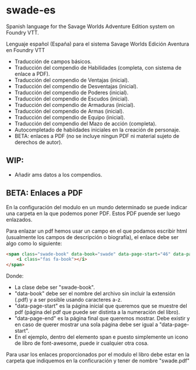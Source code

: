 # swade-es

Spanish language for the Savage Worlds Adventure Edition system on Foundry VTT.

Lenguaje español (España) para el sistema Savage Worlds Edición Aventura en Foundry VTT

 - Traducción de campos básicos.
 - Traducción del compendio de Habilidades (completa, con sistema de enlace a PDF).
 - Traducción del compendio de Ventajas (inicial).
 - Traducción del compendio de Desventajas (inicial).
 - Traducción del compendio de Poderes (inicial).
 - Traducción del compendio de Escudos (inicial).
 - Traducción del compendio de Armaduras (inicial).
 - Traducción del compendio de Armas (inicial).
 - Traducción del compendio de Equipo (inicial).
 - Traducción del compendio del Mazo de acción (completa).
 - Autocompletado de habiidades iniciales en la creación de personaje.
 - BETA: enlaces a PDF (no se incluye ningun PDF ni material sujeto de derechos de autor).


## WIP:
 - Añadir ams datos a los compendios.


## BETA: Enlaces a PDF
En la configuración del modulo en un mundo determinado se puede indicar una carpeta en la que podemos poner PDF. Estos PDF puende ser luego enlazados.

Para enlazar un pdf hemos usar un campo en el que podamos escribir html (usualmente los campos de descripción o biografía), el enlace debe ser algo como lo siguiente:

```html
<span class="swade-book" data-book="swade" data-page-start="46" data-page-end="47">
    <i class="fas fa-book"></i>
</span>
```
Donde:
 - La clase debe ser "swade-book".
 - "data-book" debe ser el nombre del archivo sin incluir la extensión (.pdf) y a ser posible usando caracteres a-z.
 - "data-page-start" es la página inicial que queremos que se muestre del pdf (página del pdf que puede ser distinta a la numeración del libro).
 - "data-page-end" es la página final que queremos mostrar. Debe existir y en caso de querer mostrar una sola página debe ser igual a "data-page-start".
 - En el ejemplo, dentro del elemento span e puesto simplemente un icono de libro de font-awesome, puede ir cualquier otra cosa.

 Para usar los enlaces proporcionados por el modulo el libro debe estar en la carpeta que indiquemos en la conficuración y tener de nombre "swade.pdf"
 


